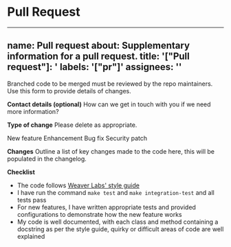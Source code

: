 # Pull Request

---
name: Pull request
about: Supplementary information for a pull request.
title: '["Pull request"]: '
labels: '["pr"]'
assignees: ''
---

Branched code to be merged must be reviewed by the repo maintainers. Use this form to provide details of changes.

**Contact details (optional)**
How can we get in touch with you if we need more information?

**Type of change**
Please delete as appropriate.

New feature
Enhancement
Bug fix
Security patch

**Changes**
Outline a list of key changes made to the code here, this will be populated in the changelog.

**Checklist**

* The code follows [Weaver Labs' style guide](https://github.com/weaver-lab/py-wiremq/blob/develop/docs/developerdocs/guides/CODE_STYLE_GUIDE.md)
* I have run the command `make test` and `make integration-test` and all tests pass
* For new features, I have written appropriate tests and provided configurations to demonstrate how the new feature works
* My code is well documented, with each class and method containing a docstring as per the style guide, quirky or difficult areas of code are well explained
